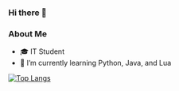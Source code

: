 ### Hi there 👋 
<!--
**ezerinz/ezerinz** is a ✨ _special_ ✨ repository because its `README.md` (this file) appears on your GitHub profile. -->

### About Me
- 🎓 IT Student
- 🌱 I’m currently learning Python, Java, and Lua

[![Top Langs](https://github-readme-stats.vercel.app/api/top-langs/?username=ezerinz&show_icons=true&count_private=true&layout=compact&bg_color=30,e96443,904e95&title_color=fff&text_color=fff&exclude_repo=dotfiles&theme=buefy)](https://github.com/anuraghazra/github-readme-stats)

